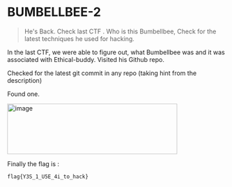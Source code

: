 # BUMBELLBEE-2

>He's Back. Check last CTF . Who is this Bumbellbee, Check for the latest techniques he used for hacking.

In the last CTF, we were able to figure out, what Bumbellbee was and it was associated  with Ethical-buddy.
Visited his Github repo.

Checked for the latest git commit in any repo (taking hint from the description)

Found one.

<img width="390" height="116" alt="image" src="https://github.com/user-attachments/assets/a9341066-60a3-4615-8342-7a0173d07812" />

Finally the flag is :

```bash
flag{Y3S_1_U5E_4i_to_hack}
```
